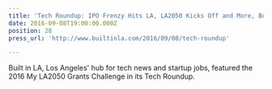 ```yaml
---
title: 'Tech Roundup: IPO Frenzy Hits LA, LA2050 Kicks Off and More, Built in LA'
date: 2016-09-08T19:00:00.000Z
position: 28
press_url: 'http://www.builtinla.com/2016/09/08/tech-roundup'

---
```




Built in LA, Los Angeles' hub for tech news and startup jobs, featured the 2016 My LA2050 Grants Challenge in its Tech Roundup.

